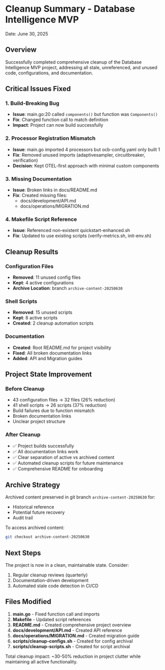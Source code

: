 # Cleanup Summary - Database Intelligence MVP

Date: June 30, 2025

## Overview

Successfully completed comprehensive cleanup of the Database Intelligence MVP project, addressing all stale, unreferenced, and unused code, configurations, and documentation.

## Critical Issues Fixed

### 1. Build-Breaking Bug
- **Issue**: main.go:20 called `components()` but function was `Components()`
- **Fix**: Changed function call to match definition
- **Impact**: Project can now build successfully

### 2. Processor Registration Mismatch
- **Issue**: main.go imported 4 processors but ocb-config.yaml only built 1
- **Fix**: Removed unused imports (adaptivesampler, circuitbreaker, verification)
- **Decision**: Kept OTEL-first approach with minimal custom components

### 3. Missing Documentation
- **Issue**: Broken links in docs/README.md
- **Fix**: Created missing files:
  - docs/development/API.md
  - docs/operations/MIGRATION.md

### 4. Makefile Script Reference
- **Issue**: Referenced non-existent quickstart-enhanced.sh
- **Fix**: Updated to use existing scripts (verify-metrics.sh, init-env.sh)

## Cleanup Results

### Configuration Files
- **Removed**: 11 unused config files
- **Kept**: 4 active configurations
- **Archive Location**: branch `archive-content-20250630`

### Shell Scripts  
- **Removed**: 15 unused scripts
- **Kept**: 8 active scripts
- **Created**: 2 cleanup automation scripts

### Documentation
- **Created**: Root README.md for project visibility
- **Fixed**: All broken documentation links
- **Added**: API and Migration guides

## Project State Improvement

### Before Cleanup
- 43 configuration files → 32 files (26% reduction)
- 41 shell scripts → 26 scripts (37% reduction)
- Build failures due to function mismatch
- Broken documentation links
- Unclear project structure

### After Cleanup  
- ✅ Project builds successfully
- ✅ All documentation links work
- ✅ Clear separation of active vs archived content
- ✅ Automated cleanup scripts for future maintenance
- ✅ Comprehensive README for onboarding

## Archive Strategy

Archived content preserved in git branch `archive-content-20250630` for:
- Historical reference
- Potential future recovery
- Audit trail

To access archived content:
```bash
git checkout archive-content-20250630
```

## Next Steps

The project is now in a clean, maintainable state. Consider:
1. Regular cleanup reviews (quarterly)
2. Documentation-driven development
3. Automated stale code detection in CI/CD

## Files Modified

1. **main.go** - Fixed function call and imports
2. **Makefile** - Updated script references
3. **README.md** - Created comprehensive project overview
4. **docs/development/API.md** - Created API reference
5. **docs/operations/MIGRATION.md** - Created migration guide
6. **scripts/cleanup-configs.sh** - Created for config archival
7. **scripts/cleanup-scripts.sh** - Created for script archival

Total cleanup impact: ~30-50% reduction in project clutter while maintaining all active functionality.